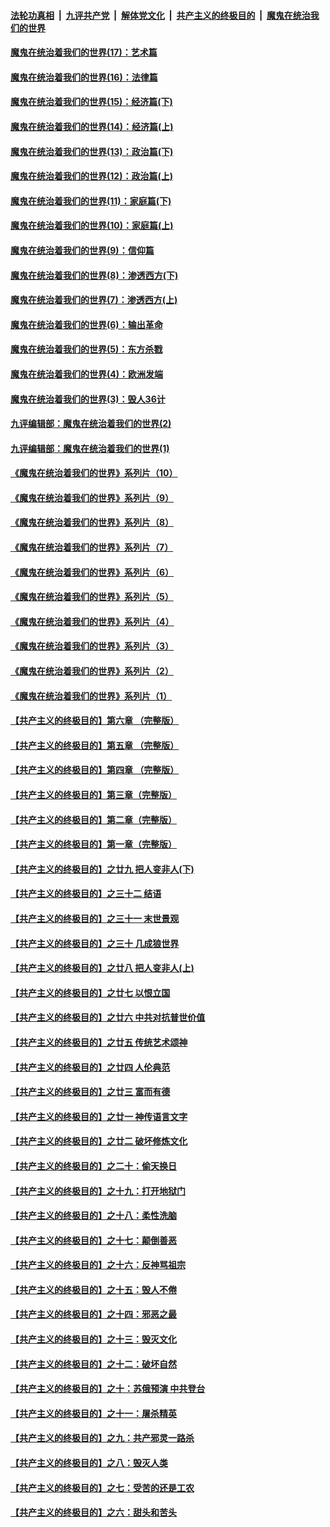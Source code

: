 

####  [法轮功真相](../../../../basic/blob/master/README.md?t=10211303) &nbsp;|&nbsp; [九评共产党](../../../../9ping.md/blob/master/README.md?t=10211303) &nbsp;|&nbsp; [解体党文化](../../../../jtdwh.md/blob/master/README.md?t=10211303)  &nbsp;|&nbsp; [共产主义的终极目的](../../../../gczydzjmd.md/blob/master/README.md?t=10211303) &nbsp;|&nbsp; [魔鬼在统治我们的世界](../../../../mgztzwmdsj.md/blob/master/README.md?t=10211303) 

#### [魔鬼在统治着我们的世界(17)：艺术篇](../pages/nsc422/n10499093.md?t=10211303) 

#### [魔鬼在统治着我们的世界(16)：法律篇](../pages/nsc422/n10485969.md?t=10211303) 

#### [魔鬼在统治着我们的世界(15)：经济篇(下)](../pages/nsc422/n10469975.md?t=10211303) 

#### [魔鬼在统治着我们的世界(14)：经济篇(上)](../pages/nsc422/n10457370.md?t=10211303) 

#### [魔鬼在统治着我们的世界(13)：政治篇(下)](../pages/nsc422/n10448270.md?t=10211303) 

#### [魔鬼在统治着我们的世界(12)：政治篇(上)](../pages/nsc422/n10444576.md?t=10211303) 

#### [魔鬼在统治着我们的世界(11)：家庭篇(下)](../pages/nsc422/n10440961.md?t=10211303) 

#### [魔鬼在统治着我们的世界(10)：家庭篇(上)](../pages/nsc422/n10435448.md?t=10211303) 

#### [魔鬼在统治着我们的世界(9)：信仰篇](../pages/nsc422/n10432159.md?t=10211303) 

#### [魔鬼在统治着我们的世界(8)：渗透西方(下)](../pages/nsc422/n10429603.md?t=10211303) 

#### [魔鬼在统治着我们的世界(7)：渗透西方(上)](../pages/nsc422/n10426013.md?t=10211303) 

#### [魔鬼在统治着我们的世界(6)：输出革命](../pages/nsc422/n10421536.md?t=10211303) 

#### [魔鬼在统治着我们的世界(5)：东方杀戮](../pages/nsc422/n10417707.md?t=10211303) 

#### [魔鬼在统治着我们的世界(4)：欧洲发端](../pages/nsc422/n10414890.md?t=10211303) 

#### [魔鬼在统治着我们的世界(3)：毁人36计](../pages/nsc422/n10411583.md?t=10211303) 

#### [九评编辑部：魔鬼在统治着我们的世界(2)](../pages/nsc422/n10410036.md?t=10211303) 

#### [九评编辑部：魔鬼在统治着我们的世界(1)](../pages/nsc422/n10406825.md?t=10211303) 

#### [《魔鬼在统治着我们的世界》系列片（10）](../pages/nsc422/n12292670.md?t=10211303) 

#### [《魔鬼在统治着我们的世界》系列片（9）](../pages/nsc422/n12290859.md?t=10211303) 

#### [《魔鬼在统治着我们的世界》系列片（8）](../pages/nsc422/n12287445.md?t=10211303) 

#### [《魔鬼在统治着我们的世界》系列片（7）](../pages/nsc422/n12283425.md?t=10211303) 

#### [《魔鬼在统治着我们的世界》系列片（6）](../pages/nsc422/n12282314.md?t=10211303) 

#### [《魔鬼在统治着我们的世界》系列片（5）](../pages/nsc422/n12281419.md?t=10211303) 

#### [《魔鬼在统治着我们的世界》系列片（4）](../pages/nsc422/n12274024.md?t=10211303) 

#### [《魔鬼在统治着我们的世界》系列片（3）](../pages/nsc422/n12271322.md?t=10211303) 

#### [《魔鬼在统治着我们的世界》系列片（2）](../pages/nsc422/n12269049.md?t=10211303) 

#### [《魔鬼在统治着我们的世界》系列片（1）](../pages/nsc422/n12267575.md?t=10211303) 

#### [【共产主义的终极目的】第六章 （完整版）](../pages/nsc422/n11428913.md?t=10211303) 

#### [【共产主义的终极目的】第五章 （完整版）](../pages/nsc422/n11428912.md?t=10211303) 

#### [【共产主义的终极目的】第四章 （完整版）](../pages/nsc422/n11428907.md?t=10211303) 

#### [【共产主义的终极目的】第三章（完整版）](../pages/nsc422/n11428848.md?t=10211303) 

#### [【共产主义的终极目的】第二章（完整版）](../pages/nsc422/n11428831.md?t=10211303) 

#### [【共产主义的终极目的】第一章（完整版）](../pages/nsc422/n11417651.md?t=10211303) 

#### [【共产主义的终极目的】之廿九 把人变非人(下)](../pages/nsc422/n11344140.md?t=10211303) 

#### [【共产主义的终极目的】之三十二 结语](../pages/nsc422/n11360535.md?t=10211303) 

#### [【共产主义的终极目的】之三十一 末世景观](../pages/nsc422/n11351129.md?t=10211303) 

#### [【共产主义的终极目的】之三十 几成狼世界](../pages/nsc422/n11348280.md?t=10211303) 

#### [【共产主义的终极目的】之廿八 把人变非人(上)](../pages/nsc422/n11340492.md?t=10211303) 

#### [【共产主义的终极目的】之廿七 以恨立国](../pages/nsc422/n11336944.md?t=10211303) 

#### [【共产主义的终极目的】之廿六 中共对抗普世价值](../pages/nsc422/n11324785.md?t=10211303) 

#### [【共产主义的终极目的】之廿五 传统艺术颂神](../pages/nsc422/n11296396.md?t=10211303) 

#### [【共产主义的终极目的】之廿四 人伦典范](../pages/nsc422/n11296397.md?t=10211303) 

#### [【共产主义的终极目的】之廿三 富而有德](../pages/nsc422/n11283598.md?t=10211303) 

#### [【共产主义的终极目的】之廿一 神传语言文字](../pages/nsc422/n11263265.md?t=10211303) 

#### [【共产主义的终极目的】之廿二 破坏修炼文化](../pages/nsc422/n11245728.md?t=10211303) 

#### [【共产主义的终极目的】之二十：偷天换日](../pages/nsc422/n11238846.md?t=10211303) 

#### [【共产主义的终极目的】之十九：打开地狱门](../pages/nsc422/n11206376.md?t=10211303) 

#### [【共产主义的终极目的】之十八：柔性洗脑](../pages/nsc422/n11199994.md?t=10211303) 

#### [【共产主义的终极目的】之十七：颠倒善恶](../pages/nsc422/n11179782.md?t=10211303) 

#### [【共产主义的终极目的】之十六：反神骂祖宗](../pages/nsc422/n11166798.md?t=10211303) 

#### [【共产主义的终极目的】之十五：毁人不倦](../pages/nsc422/n11166792.md?t=10211303) 

#### [【共产主义的终极目的】之十四：邪恶之最](../pages/nsc422/n11150249.md?t=10211303) 

#### [【共产主义的终极目的】之十三：毁灭文化](../pages/nsc422/n11135227.md?t=10211303) 

#### [【共产主义的终极目的】之十二：破坏自然](../pages/nsc422/n11135214.md?t=10211303) 

#### [【共产主义的终极目的】之十：苏俄预演 中共登台](../pages/nsc422/n11118424.md?t=10211303) 

#### [【共产主义的终极目的】之十一：屠杀精英](../pages/nsc422/n11118442.md?t=10211303) 

#### [【共产主义的终极目的】之九：共产邪灵一路杀](../pages/nsc422/n11114139.md?t=10211303) 

#### [【共产主义的终极目的】之八：毁灭人类](../pages/nsc422/n11108503.md?t=10211303) 

#### [【共产主义的终极目的】之七：受苦的还是工农](../pages/nsc422/n11101809.md?t=10211303) 

#### [【共产主义的终极目的】之六：甜头和苦头](../pages/nsc422/n11096971.md?t=10211303) 

